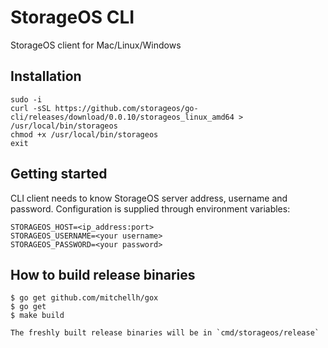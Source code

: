 # StorageOS CLI

StorageOS client for Mac/Linux/Windows

## Installation

```
sudo -i
curl -sSL https://github.com/storageos/go-cli/releases/download/0.0.10/storageos_linux_amd64 > /usr/local/bin/storageos
chmod +x /usr/local/bin/storageos
exit
```


## Getting started

CLI client needs to know StorageOS server address, username and password. Configuration is supplied through
environment variables:

```
STORAGEOS_HOST=<ip_address:port>
STORAGEOS_USERNAME=<your username>
STORAGEOS_PASSWORD=<your password>
```


## How to build release binaries

```
$ go get github.com/mitchellh/gox
$ go get
$ make build

The freshly built release binaries will be in `cmd/storageos/release`
```
